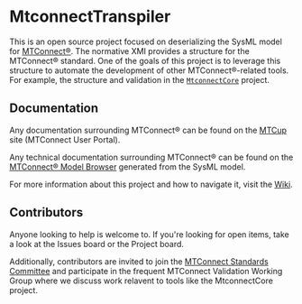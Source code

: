 MtconnectTranspiler
======

This is an open source project focused on deserializing the SysML model for [MTConnect&reg;](https://mtconnect.org). The normative XMI provides a structure for the MTConnect&reg; standard. One of the goals of this project is to leverage this structure to automate the development of other MTConnect&reg;-related tools. For example, the structure and validation in the [`MtconnectCore`](https://github.com/TrueAnalyticsSolutions/MtconnectCore) project.

## Documentation
Any documentation surrounding MTConnect&reg; can be found on the [MTCup](https://mtcup.org/) site (MTConnect User Portal).

Any technical documentation surrounding MTConnect&reg; can be found on the [MTConnect&reg; Model Browser](https://model.mtconnect.org/) generated from the SysML model.

For more information about this project and how to navigate it, visit the [Wiki](wiki).

## Contributors
Anyone looking to help is welcome to. If you're looking for open items, take a look at the Issues board or the Project board.

Additionally, contributors are invited to join the [MTConnect Standards Committee](https://www.mtconnect.org/standards-committee) and participate in the frequent MTConnect Validation Working Group where we discuss work relavent to tools like the MtconnectCore project.
